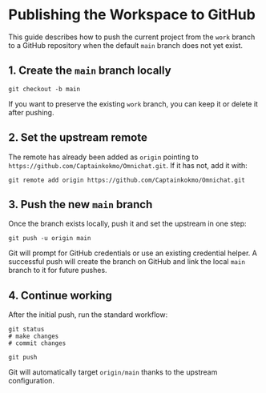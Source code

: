 # Publishing the Workspace to GitHub

This guide describes how to push the current project from the `work` branch to a GitHub repository when the default `main` branch does not yet exist.

## 1. Create the `main` branch locally

```
git checkout -b main
```

If you want to preserve the existing `work` branch, you can keep it or delete it after pushing.

## 2. Set the upstream remote

The remote has already been added as `origin` pointing to `https://github.com/Captainkokmo/Omnichat.git`. If it has not, add it with:

```
git remote add origin https://github.com/Captainkokmo/Omnichat.git
```

## 3. Push the new `main` branch

Once the branch exists locally, push it and set the upstream in one step:

```
git push -u origin main
```

Git will prompt for GitHub credentials or use an existing credential helper. A successful push will create the branch on GitHub and link the local `main` branch to it for future pushes.

## 4. Continue working

After the initial push, run the standard workflow:

```
git status
# make changes
# commit changes

git push
```

Git will automatically target `origin/main` thanks to the upstream configuration.


